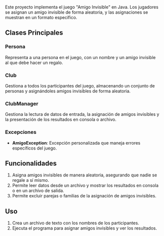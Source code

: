 Este proyecto implementa el juego "Amigo Invisible" en Java. Los jugadores se asignan un amigo invisible de forma aleatoria, y las asignaciones se muestran en un formato específico.

## Clases Principales

### Persona
Representa a una persona en el juego, con un nombre y un amigo invisible al que debe hacer un regalo.

### Club
Gestiona a todos los participantes del juego, almacenando un conjunto de personas y asignándoles amigos invisibles de forma aleatoria.

### ClubManager
Gestiona la lectura de datos de entrada, la asignación de amigos invisibles y la presentación de los resultados en consola o archivo.

### Excepciones
- **AmigoException**: Excepción personalizada que maneja errores específicos del juego.

## Funcionalidades

1. Asigna amigos invisibles de manera aleatoria, asegurando que nadie se regale a sí mismo.
2. Permite leer datos desde un archivo y mostrar los resultados en consola o en un archivo de salida.
3. Permite excluir parejas o familias de la asignación de amigos invisibles.

## Uso

1. Crea un archivo de texto con los nombres de los participantes.
2. Ejecuta el programa para asignar amigos invisibles y ver los resultados.

